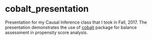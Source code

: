 # cobalt_presentation

Presentation for my Causal Inference class that I took in Fall, 2017. The presentation demonstrates the use of [cobalt](https://cran.r-project.org/web/packages/cobalt/index.html) package for balance assessment in propensity score analysis. 
